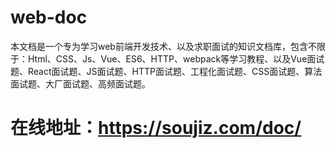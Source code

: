 # web-doc
本文档是一个专为学习web前端开发技术、以及求职面试的知识文档库，包含不限于：Html、CSS、Js、Vue、ES6、HTTP、webpack等学习教程、以及Vue面试题、React面试题、JS面试题、HTTP面试题、工程化面试题、CSS面试题、算法面试题、大厂面试题、高频面试题。
# 在线地址：https://soujiz.com/doc/
